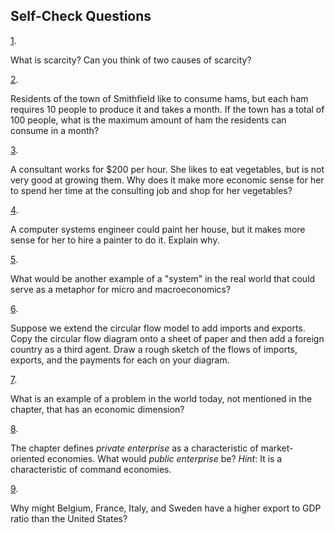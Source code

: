 ## Self-Check Questions

[1](http://openstax.org/books/principles-microeconomics-3e/pages/chapter-1#fs-idp29324864-solution).

What is scarcity? Can you think of two causes of scarcity?

[2](http://openstax.org/books/principles-microeconomics-3e/pages/chapter-1#fs-idp17722592-solution).

Residents of the town of Smithfield like to consume hams, but each ham
requires 10 people to produce it and takes a month. If the town has a
total of 100 people, what is the maximum amount of ham the residents can
consume in a month?

[3](http://openstax.org/books/principles-microeconomics-3e/pages/chapter-1#fs-idm44213984-solution).

A consultant works for \$200 per hour. She likes to eat vegetables, but
is not very good at growing them. Why does it make more economic sense
for her to spend her time at the consulting job and shop for her
vegetables?

[4](http://openstax.org/books/principles-microeconomics-3e/pages/chapter-1#fs-idm9204768-solution).

A computer systems engineer could paint her house, but it makes more
sense for her to hire a painter to do it. Explain why.

[5](http://openstax.org/books/principles-microeconomics-3e/pages/chapter-1#fs-idp114519664-solution).

What would be another example of a "system" in the real world that could
serve as a metaphor for micro and macroeconomics?

[6](http://openstax.org/books/principles-microeconomics-3e/pages/chapter-1#fs-idp45666752-solution).

Suppose we extend the circular flow model to add imports and exports.
Copy the circular flow diagram onto a sheet of paper and then add a
foreign country as a third agent. Draw a rough sketch of the flows of
imports, exports, and the payments for each on your diagram.

[7](http://openstax.org/books/principles-microeconomics-3e/pages/chapter-1#fs-idp29826816-solution).

What is an example of a problem in the world today, not mentioned in the
chapter, that has an economic dimension?

[8](http://openstax.org/books/principles-microeconomics-3e/pages/chapter-1#fs-idm62491568-solution).

The chapter defines *private enterprise* as a characteristic of
market-oriented economies. What would *public enterprise* be? *Hint*: It
is a characteristic of command economies.

[9](http://openstax.org/books/principles-microeconomics-3e/pages/chapter-1#fs-idm186615616-solution).

Why might Belgium, France, Italy, and Sweden have a higher export to GDP
ratio than the United States?
